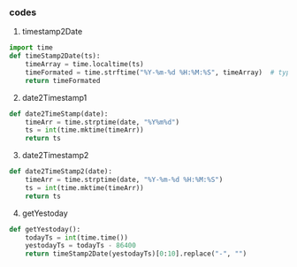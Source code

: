 ### codes 
1. timestamp2Date
```python
import time
def timeStamp2Date(ts):
    timeArray = time.localtime(ts)
    timeFormated = time.strftime("%Y-%m-%d %H:%M:%S", timeArray)  # type: str
    return timeFormated
```
2. date2Timestamp1
```python
def date2TimeStamp(date):
    timeArr = time.strptime(date, "%Y%m%d")
    ts = int(time.mktime(timeArr))
    return ts
```
3. date2Timestamp2
```python
def date2TimeStamp2(date):
    timeArr = time.strptime(date, "%Y-%m-%d %H:%M:%S")
    ts = int(time.mktime(timeArr))
    return ts
```
4. getYestoday
```python
def getYestoday():
    todayTs = int(time.time())
    yestodayTs = todayTs - 86400
    return timeStamp2Date(yestodayTs)[0:10].replace("-", "")
```



